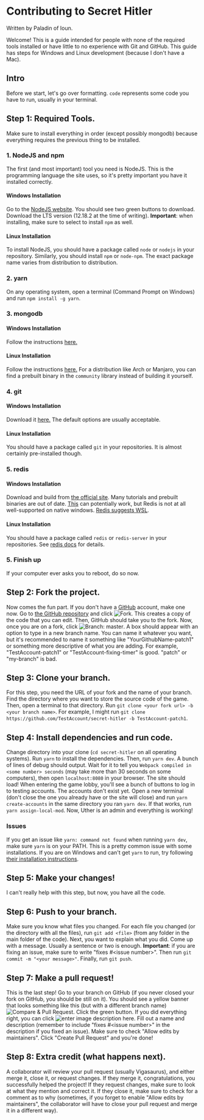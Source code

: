 # Contributing to Secret Hitler

Written by Paladin of Ioun.

Welcome! This is a guide intended for people with none of the required tools installed or have little to no experience with Git and GitHub. This guide has steps for Windows and Linux development (because I don't have a Mac).

## Intro

Before we start, let's go over formatting. `code` represents some code you have to run, usually in your terminal.

## Step 1: Required Tools.

Make sure to install everything in order (except possibly mongodb) because everything requires the previous thing to be installed.

### 1. NodeJS and npm

The first (and most important) tool you need is NodeJS. This is the programming language the site uses, so it's pretty important you have it installed correctly.

#### Windows Installation

Go to the [NodeJS website](https://nodejs.org/en/). You should see two green buttons to download. Download the LTS version (12.18.2 at the time of writing). **Important**: when installing, make sure to select to install `npm` as well.

#### Linux Installation

To install NodeJS, you should have a package called `node` or `nodejs` in your repository. Similarly, you should install `npm` or `node-npm`. The exact package name varies from distribution to distribution.

### 2. yarn

On any operating system, open a terminal (Command Prompt on Windows) and run `npm install -g yarn`.

### 3. mongodb

#### Windows Installation

Follow the instructions [here.](https://docs.mongodb.com/manual/tutorial/install-mongodb-on-windows/)

#### Linux Installation

Follow the instructions [here.](https://docs.mongodb.com/manual/tutorial/install-mongodb-on-linux/) For a distribution like Arch or Manjaro, you can find a prebuilt binary in the `community` library instead of building it yourself.

### 4. git

#### Windows Installation

Download it [here.](https://git-scm.com/downloads) The default options are usually acceptable.

#### Linux Installation

You should have a package called `git` in your repositories. It is almost certainly pre-installed though.

### 5. redis

#### Windows Installation

Download and build from [the official site](https://redis.io/download). Many tutorials and prebuilt binaries are out of date. [This](https://github.com/microsoftarchive/redis) can potentially work, but Redis is not at all well-supported on native windows. [Redis suggests WSL](https://redislabs.com/blog/redis-on-windows-10/).

#### Linux Installation

You should have a package called `redis` or `redis-server` in your repositories. See [redis docs](https://redis.io/download) for details.

### 5. Finish up

If your computer ever asks you to reboot, do so now.

## Step 2: Fork the project.

Now comes the fun part. If you don't have a [GitHub](https://github.com) account, make one now. Go to [the GitHub repository](https://github.com/cozuya/secret-hitler/) and click ![Fork](https://i.ibb.co/NF79Vt9/fork.png). This creates a copy of the code that you can edit. Then, GitHub should take you to the fork. Now, once you are on a fork, click ![Branch: master](https://i.ibb.co/pvJPbq5/branch.png). A box should appear with an option to type in a new branch name. You can name it whatever you want, but it's recommended to name it something like "YourGithubName-patch1" or something more descriptive of what you are adding. For example, "TestAccount-patch1" or "TestAccount-fixing-timer" is good. "patch" or "my-branch" is bad.

## Step 3: Clone your branch.

For this step, you need the URL of your fork and the name of your branch. Find the directory where you want to store the source code of the game. Then, open a terminal to that directory. Run `git clone <your fork url> -b <your branch name>`. For example, I might run `git clone https://github.com/TestAccount/secret-hitler -b TestAccount-patch1`.

## Step 4: Install dependencies and run code.

Change directory into your clone (`cd secret-hitler` on all operating systems). Run `yarn` to install the dependencies. Then, run `yarn dev`. A bunch of lines of debug should output. Wait for it to tell you `Webpack compiled in <some number> seconds` (may take more than 30 seconds on some computers), then open `localhost:8080` in your browser. The site should load! When entering the game lobby, you'll see a bunch of buttons to log in to testing accounts. The accounts don't exist yet. Open a new terminal (don't close the one you already have or the site will close) and run `yarn create-accounts` in the same directory you ran `yarn dev`. If that works, run `yarn assign-local-mod`. Now, Uther is an admin and everything is working!

### Issues

If you get an issue like `yarn: command not found` when running `yarn dev`, make sure `yarn` is on your PATH. This is a pretty common issue with some installations. If you are on Windows and can't get `yarn` to run, try following [their installation instructions](https://yarnpkg.com/getting-started/install).

## Step 5: Make your changes!

I can't really help with this step, but now, you have all the code.

## Step 6: Push to your branch.

Make sure you know what files you changed. For each file you changed (or the directory with all the files), run `git add <file>` (from any folder in the main folder of the code). Next, you want to explain what you did. Come up with a message. Usually a sentence or two is enough. **Important**: if you are fixing an issue, make sure to write "fixes #\<issue number>". Then run `git commit -m "<your message>"`. Finally, run `git push`.

## Step 7: Make a pull request!

This is the last step! Go to your branch on GitHub (if you never closed your fork on GitHub, you should be still on it). You should see a yellow banner that looks something like this (but with a different branch name) ![Compare & Pull Request](https://i.stack.imgur.com/8jEby.png). Click the green button. If you did everything right, you can click ![enter image description here](https://i.ibb.co/LNw5pRm/create-pr.png). Fill out a name and description (remember to include "fixes #\<issue number>" in the description if you fixed an issue). Make sure to check "Allow edits by maintainers". Click "Create Pull Request" and you're done!

## Step 8: Extra credit (what happens next).

A collaborator will review your pull request (usually Vigasaurus), and either merge it, close it, or request changes. If they merge it, congratulations, you successfully helped the project! If they request changes, make sure to look at what they mention and correct it. If they close it, make sure to check for a comment as to why (sometimes, if you forget to enable "Allow edits by maintainers", the collaborator will have to close your pull request and merge it in a different way).
